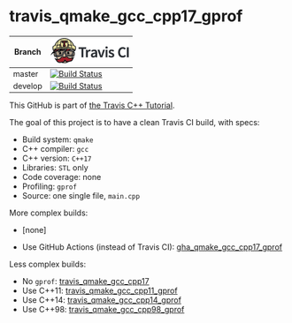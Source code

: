 # travis_qmake_gcc_cpp17_gprof

Branch |[![Travis CI logo](TravisCI.png)](https://travis-ci.org)
-------|------------------------------------------------------------------------
master |[![Build Status](https://travis-ci.org/richelbilderbeek/travis_qmake_gcc_cpp17_gprof.svg?branch=master)](https://travis-ci.org/richelbilderbeek/travis_qmake_gcc_cpp17_gprof)
develop|[![Build Status](https://travis-ci.org/richelbilderbeek/travis_qmake_gcc_cpp17_gprof.svg?branch=develop)](https://travis-ci.org/richelbilderbeek/travis_qmake_gcc_cpp17_gprof)

This GitHub is part of [the Travis C++ Tutorial](https://github.com/richelbilderbeek/travis_cpp_tutorial).

The goal of this project is to have a clean Travis CI build, with specs:
 * Build system: `qmake`
 * C++ compiler: `gcc`
 * C++ version: `C++17`
 * Libraries: `STL` only
 * Code coverage: none
 * Profiling: `gprof`
 * Source: one single file, `main.cpp`

More complex builds:
 * [none]

 * Use GitHub Actions (instead of Travis CI): [gha_qmake_gcc_cpp17_gprof](https://github.com/richelbilderbeek/gha_qmake_gcc_cpp17_gprof)

Less complex builds:
 * No `gprof`: [travis_qmake_gcc_cpp17](https://www.github.com/richelbilderbeek/travis_qmake_gcc_cpp17)
 * Use C++11: [travis_qmake_gcc_cpp11_gprof](https://www.github.com/richelbilderbeek/travis_qmake_gcc_cpp11_gprof)
 * Use C++14: [travis_qmake_gcc_cpp14_gprof](https://www.github.com/richelbilderbeek/travis_qmake_gcc_cpp14_gprof)
 * Use C++98: [travis_qmake_gcc_cpp98_gprof](https://www.github.com/richelbilderbeek/travis_qmake_gcc_cpp98_gprof)
 